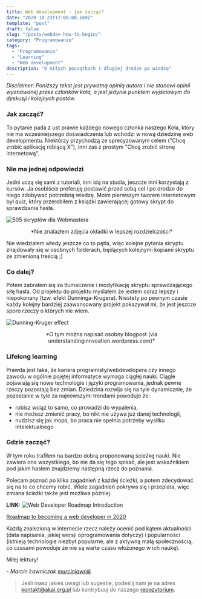 ```yaml
---
title: Web development - jak zacząć?
date: "2020-10-23T17:08:00.169Z"
template: "post"
draft: false
slug: "/posts/webdev-how-to-begin/"
category: "Programowanie"
tags:
  - "Programowanie"
  - "Learning"
  - "Web development"
description: "O miłych początkach i długiej drodze po wiedzę"
---
```


*Disclaimer: Poniższy tekst jest prywatną opinią autora i nie stanowi opinii wyznawanej przez
członków koła, a jest jedynie punktem wyjściowym do dyskusji i kolejnych postów.*


### Jak zacząć?
To pytanie pada z ust prawie każdego nowego członka naszego Koła,
który nie ma wcześniejszego doświadczenia lub wchodzi w nową dziedzinę
web developmentu. Niektórzy przychodzą ze sprecyzowanym celem ("Chcę zrobić aplikację robiącą X"),
inni zaś z prostym "Chcę zrobić stronę internetową". 


### Nie ma jednej odpowiedzi

Jedni uczą się sami z tutoriali, inni idą na studia, jeszcze inni korzystają z kursów.
Ja osobiście preferuję postawić przed sobą cel i po drodze do niego zdobywać potrzebną
wiedzę. Moim pierwszym tworem internetowym był quiz, który przerobiłem z książki zawierającej gotowy
skrypt do sprawdzania hasła.

![505 skryptów dla Webmastera](/media/505web.jpg)
<center>*Nie znalazłem zdjęcia okładki w lepszej rozdzielczości*</center>

Nie wiedziałem wtedy jeszcze co to pętla, więc kolejne pytania skryptu znajdowały się w osobnych folderach,
będących kolejnymi kopiami skryptu ze zmienioną treścią ;)

### Co dalej?

Potem zabrałem się za tłumaczenie i modyfikację skryptu sprawdzającego siłę hasła.
Od projektu do projektu myślałem że jestem coraz lepszy i niepokonany (tzw. efekt Dunninga-Krugera).
Niestety po pewnym czasie każdy kolejny bardziej zaawansowany projekt pokazywał mi,
że jest jeszcze sporo rzeczy o których nie wiem.

![Dunning-Kruger effect](/media/dunning-kruger.jpg)
<center>*O tym można napisać osobny blogpost (via understandinginnvoation.wordpress.com)*</center>

### Lifelong learning

Prawda jest taka, że kariera programisty/webdevelopera czy innego zawodu w ogólnie pojętej informatyce
wymaga ciągłej nauki. Ciągle pojawiają się nowe technologie i języki programowania, jednak pewne rzeczy pozostają bez zmian.
Dziedzina rozwija się na tyle dynamicznie, że pozostanie w tyle za najnowszymi trendami powoduje że:
 - robisz wciąż to samo, co prowadzi do wypalenia,
 - nie możesz zmienić pracy, bo nikt nie używa już danej technologii,
 - nudzisz się jak mops, bo praca nie spełnia potrzeby wysiłku intelektualnego

### Gdzie zacząć?
W tym roku trafiłem na bardzo dobrą proponowaną ścieżkę nauki.
Nie zawiera ona wszystkiego, bo nie da się tego spisać, ale jest wskaźnikiem pod jakim
hasłem znajdziemy następną rzecz do poznania.

Polecam poznać po kilka zagadnień z każdej ścieżki, a potem zdecydować się na to co chcemy robić.
Wiele zagadnień pokrywa się i przeplata, więc zmiana ścieżki także jest możliwa później.

__LINK:__ ![Web Developer Roadmap Introduction](/media/intro-webdev.png)

[Roadmap to becoming a web developer in 2020](https://github.com/kamranahmedse/developer-roadmap)


Każdą znalezioną w internecie rzecz należy ocenić pod kątem aktualności (data napisania, jakiej wersji oprogramowania dotyczy)
i popularności (istnieją technologie niezbyt popularne, ale z aktywną małą społecznością, co czasami powoduje że nie są warte czasu włożonego w ich naukę).


Miłej lektury!



*- Marcin Ławniczak [marcinlawnik](https://github.com/marcinlawnik)*

> Jeśli masz jakieś uwagi lub sugestie, podeślij nam je na adres [kontakt@akai.org.pl](mailto:kontakt@akai.org.pl) lub kontrybuuj do naszego [repozytorium](https://github.com/akai-org/blog).
